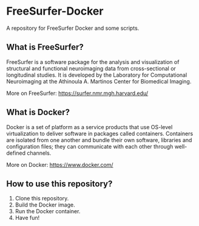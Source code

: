 # FreeSurfer-Docker
A repository for FreeSurfer Docker and some scripts.

## What is FreeSurfer?
FreeSurfer is a software package for the analysis and visualization of structural and functional neuroimaging data from cross-sectional or longitudinal studies. It is developed by the Laboratory for Computational Neuroimaging at the Athinoula A. Martinos Center for Biomedical Imaging.

More on FreeSurfer: https://surfer.nmr.mgh.harvard.edu/

## What is Docker?
Docker is a set of platform as a service products that use OS-level virtualization to deliver software in packages called containers. Containers are isolated from one another and bundle their own software, libraries and configuration files; they can communicate with each other through well-defined channels.

More on Docker: https://www.docker.com/

## How to use this repository?
1. Clone this repository.
2. Build the Docker image.
3. Run the Docker container.
4. Have fun!

